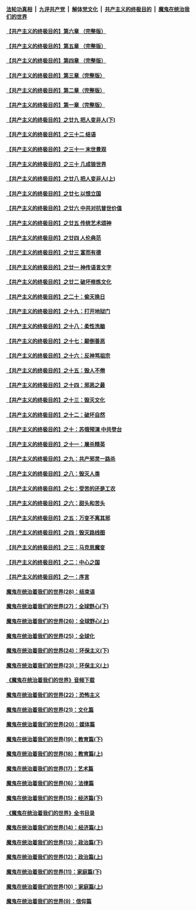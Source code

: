 ####  [法轮功真相](../../../../basic/blob/master/README.md?t=10131026) &nbsp;|&nbsp; [九评共产党](../../../../9ping.md/blob/master/README.md?t=10131026) &nbsp;|&nbsp; [解体党文化](../../../../jtdwh.md/blob/master/README.md?t=10131026)  &nbsp;|&nbsp; [共产主义的终极目的](../../../../gczydzjmd.md/blob/master/README.md?t=10131026) &nbsp;|&nbsp; [魔鬼在统治我们的世界](../../../../mgztzwmdsj.md/blob/master/README.md?t=10131026) 

#### [【共产主义的终极目的】第六章 （完整版）](../pages/nsc422/n11428913.md?t=10131026) 

#### [【共产主义的终极目的】第五章 （完整版）](../pages/nsc422/n11428912.md?t=10131026) 

#### [【共产主义的终极目的】第四章 （完整版）](../pages/nsc422/n11428907.md?t=10131026) 

#### [【共产主义的终极目的】第三章（完整版）](../pages/nsc422/n11428848.md?t=10131026) 

#### [【共产主义的终极目的】第二章（完整版）](../pages/nsc422/n11428831.md?t=10131026) 

#### [【共产主义的终极目的】第一章（完整版）](../pages/nsc422/n11417651.md?t=10131026) 

#### [【共产主义的终极目的】之廿九 把人变非人(下)](../pages/nsc422/n11344140.md?t=10131026) 

#### [【共产主义的终极目的】之三十二 结语](../pages/nsc422/n11360535.md?t=10131026) 

#### [【共产主义的终极目的】之三十一 末世景观](../pages/nsc422/n11351129.md?t=10131026) 

#### [【共产主义的终极目的】之三十 几成狼世界](../pages/nsc422/n11348280.md?t=10131026) 

#### [【共产主义的终极目的】之廿八 把人变非人(上)](../pages/nsc422/n11340492.md?t=10131026) 

#### [【共产主义的终极目的】之廿七 以恨立国](../pages/nsc422/n11336944.md?t=10131026) 

#### [【共产主义的终极目的】之廿六 中共对抗普世价值](../pages/nsc422/n11324785.md?t=10131026) 

#### [【共产主义的终极目的】之廿五 传统艺术颂神](../pages/nsc422/n11296396.md?t=10131026) 

#### [【共产主义的终极目的】之廿四 人伦典范](../pages/nsc422/n11296397.md?t=10131026) 

#### [【共产主义的终极目的】之廿三 富而有德](../pages/nsc422/n11283598.md?t=10131026) 

#### [【共产主义的终极目的】之廿一 神传语言文字](../pages/nsc422/n11263265.md?t=10131026) 

#### [【共产主义的终极目的】之廿二 破坏修炼文化](../pages/nsc422/n11245728.md?t=10131026) 

#### [【共产主义的终极目的】之二十：偷天换日](../pages/nsc422/n11238846.md?t=10131026) 

#### [【共产主义的终极目的】之十九：打开地狱门](../pages/nsc422/n11206376.md?t=10131026) 

#### [【共产主义的终极目的】之十八：柔性洗脑](../pages/nsc422/n11199994.md?t=10131026) 

#### [【共产主义的终极目的】之十七：颠倒善恶](../pages/nsc422/n11179782.md?t=10131026) 

#### [【共产主义的终极目的】之十六：反神骂祖宗](../pages/nsc422/n11166798.md?t=10131026) 

#### [【共产主义的终极目的】之十五：毁人不倦](../pages/nsc422/n11166792.md?t=10131026) 

#### [【共产主义的终极目的】之十四：邪恶之最](../pages/nsc422/n11150249.md?t=10131026) 

#### [【共产主义的终极目的】之十三：毁灭文化](../pages/nsc422/n11135227.md?t=10131026) 

#### [【共产主义的终极目的】之十二：破坏自然](../pages/nsc422/n11135214.md?t=10131026) 

#### [【共产主义的终极目的】之十：苏俄预演 中共登台](../pages/nsc422/n11118424.md?t=10131026) 

#### [【共产主义的终极目的】之十一：屠杀精英](../pages/nsc422/n11118442.md?t=10131026) 

#### [【共产主义的终极目的】之九：共产邪灵一路杀](../pages/nsc422/n11114139.md?t=10131026) 

#### [【共产主义的终极目的】之八：毁灭人类](../pages/nsc422/n11108503.md?t=10131026) 

#### [【共产主义的终极目的】之七：受苦的还是工农](../pages/nsc422/n11101809.md?t=10131026) 

#### [【共产主义的终极目的】之六：甜头和苦头](../pages/nsc422/n11096971.md?t=10131026) 

#### [【共产主义的终极目的】之五：万变不离其邪](../pages/nsc422/n11091285.md?t=10131026) 

#### [【共产主义的终极目的】之四：毁灭路线图](../pages/nsc422/n11086284.md?t=10131026) 

#### [【共产主义的终极目的】之三：马克思魔变](../pages/nsc422/n11061941.md?t=10131026) 

#### [【共产主义的终极目的】之二：中心之国](../pages/nsc422/n11047728.md?t=10131026) 

#### [【共产主义的终极目的】之一：序言](../pages/nsc422/n11086077.md?t=10131026) 

#### [魔鬼在统治着我们的世界(28)：结束语](../pages/nsc422/n10936246.md?t=10131026) 

#### [魔鬼在统治着我们的世界(27)：全球野心(下)](../pages/nsc422/n10928319.md?t=10131026) 

#### [魔鬼在统治着我们的世界(26)：全球野心(上)](../pages/nsc422/n10900318.md?t=10131026) 

#### [魔鬼在统治着我们的世界(25)：全球化](../pages/nsc422/n10788205.md?t=10131026) 

#### [魔鬼在统治着我们的世界(24)：环保主义(下)](../pages/nsc422/n10695307.md?t=10131026) 

#### [魔鬼在统治着我们的世界(23)：环保主义(上)](../pages/nsc422/n10688613.md?t=10131026) 

#### [《魔鬼在统治着我们的世界》音频下载](../pages/nsc422/n10635553.md?t=10131026) 

#### [魔鬼在统治着我们的世界(22)：恐怖主义](../pages/nsc422/n10614727.md?t=10131026) 

#### [魔鬼在统治着我们的世界(21)：文化篇](../pages/nsc422/n10597706.md?t=10131026) 

#### [魔鬼在统治着我们的世界(20)：媒体篇](../pages/nsc422/n10586579.md?t=10131026) 

#### [魔鬼在统治着我们的世界(19)：教育篇(下)](../pages/nsc422/n10564808.md?t=10131026) 

#### [魔鬼在统治着我们的世界(18)：教育篇(上)](../pages/nsc422/n10526970.md?t=10131026) 

#### [魔鬼在统治着我们的世界(17)：艺术篇](../pages/nsc422/n10499093.md?t=10131026) 

#### [魔鬼在统治着我们的世界(16)：法律篇](../pages/nsc422/n10485969.md?t=10131026) 

#### [魔鬼在统治着我们的世界(15)：经济篇(下)](../pages/nsc422/n10469975.md?t=10131026) 

#### [《魔鬼在统治着我们的世界》全书目录](../pages/nsc422/n10464261.md?t=10131026) 

#### [魔鬼在统治着我们的世界(14)：经济篇(上)](../pages/nsc422/n10457370.md?t=10131026) 

#### [魔鬼在统治着我们的世界(13)：政治篇(下)](../pages/nsc422/n10448270.md?t=10131026) 

#### [魔鬼在统治着我们的世界(12)：政治篇(上)](../pages/nsc422/n10444576.md?t=10131026) 

#### [魔鬼在统治着我们的世界(11)：家庭篇(下)](../pages/nsc422/n10440961.md?t=10131026) 

#### [魔鬼在统治着我们的世界(10)：家庭篇(上)](../pages/nsc422/n10435448.md?t=10131026) 

#### [魔鬼在统治着我们的世界(9)：信仰篇](../pages/nsc422/n10432159.md?t=10131026) 

